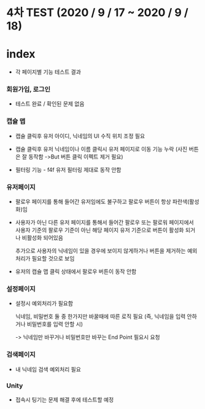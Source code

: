 # 4차 TEST (2020 / 9 / 17 ~ 2020 / 9 / 18)

# index
- 각 페이지별 기능 테스트 결과

### 회원가입, 로그인
- 테스트 완료 / 확인된 문제 없음

### 캡슐 맵

- 캡슐 클릭후 유저 아이디, 닉네임의 UI 수직 위치 조정 필요
- 캡슐 클릭후 유저 닉네임이나 이름 클릭시 유저 페이지로 이동 기능 누락 (사진 버튼은 잘 동작함 ->But 버튼 클릭 이펙트 제거 필요)

- 필터링 기능 - f4f 유저 필터링 제대로 동작 안함

### 유저페이지

- 팔로우 페이지를 통해 들어간 유저임에도 불구하고 팔로우 버튼이 항상 파란색(활성화)임
- 사용자가 아닌 다른 유저 페이지를 통해서 들어간 팔로우 또는 팔로워 페이지에서 사용자 기준의 팔로우 기준이 아닌 해당 페이지 유저 기준으로 버튼이 활성화 되거나 비활성화 되어있음

	추가으로 사용자의 닉네임이 있을 경우에 보이지 않게하거나 버튼을 제거하는 예외처리가 필요할 것으로 보임
- 유저의 캡슐 맵 클릭 상태에서 팔로우 버튼이 동작 안함

### 설정페이지
- 설정시 예외처리가 필요함

	닉네임, 비밀번호 둘 중 한가지만 바꿀때에 따른 로직 필요 (즉, 닉네임을 입력 안하거나 비밀번호를 입력 안할 시)

	-> 닉네임만 바꾸거나 비밀번호만 바꾸는 End Point 필요시 요청

### 검색페이지
- 내 닉네임 검색 예외처리 필요

### Unity
- 접속시 팅기는 문제 해결 후에 테스트할 예정
